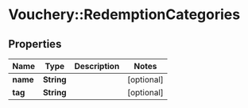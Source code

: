 # Vouchery::RedemptionCategories

## Properties
Name | Type | Description | Notes
------------ | ------------- | ------------- | -------------
**name** | **String** |  | [optional] 
**tag** | **String** |  | [optional] 


